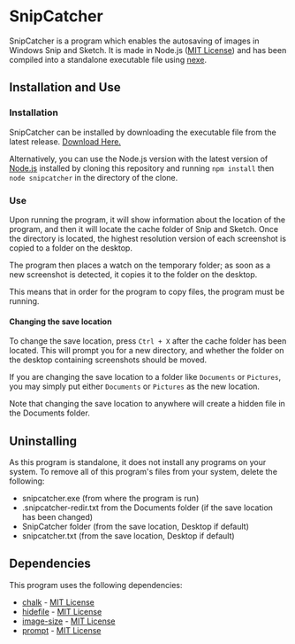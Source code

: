 # SnipCatcher
SnipCatcher is a program which enables the autosaving of images in Windows Snip and Sketch. It is made in Node.js ([MIT License](https://raw.githubusercontent.com/nodejs/node/master/LICENSE)) and has been compiled into a standalone executable file using [nexe](https://github.com/nexe/nexe).

## Installation and Use
### Installation
SnipCatcher can be installed by downloading the executable file from the latest release. [Download Here.](https://github.com/sebastiandoe5/snipcatcher/releases/tag/v1.1)

Alternatively, you can use the Node.js version with the latest version of [Node.js](https://nodejs.org/en/) installed by cloning this repository and running `npm install` then `node snipcatcher` in the directory of the clone.

### Use
Upon running the program, it will show information about the location of the program, and then it will locate the cache folder of Snip and Sketch. Once the directory is located, the highest resolution version of each screenshot is copied to a folder on the desktop.

The program then places a watch on the temporary folder; as soon as a new screenshot is detected, it copies it to the folder on the desktop.

This means that in order for the program to copy files, the program must be running.

#### Changing the save location

To change the save location, press `Ctrl + X` after the cache folder has been located. This will prompt you for a new directory, and whether the folder on the desktop containing screenshots should be moved.

If you are changing the save location to a folder like `Documents` or `Pictures`, you may simply put either `Documents` or `Pictures` as the new location.

Note that changing the save location to anywhere will create a hidden file in the Documents folder.

## Uninstalling

As this program is standalone, it does not install any programs on your system. To remove all of this program's files from your system, delete the following:
* snipcatcher.exe (from where the program is run)
* .snipcatcher-redir.txt from the Documents folder (if the save location has been changed)
* SnipCatcher folder (from the save location, Desktop if default)
* snipcatcher.txt (from the save location, Desktop if default)

## Dependencies
This program uses the following dependencies:
* [chalk](https://github.com/chalk/chalk) - [MIT License](https://raw.githubusercontent.com/chalk/chalk/main/license)
* [hidefile](https://github.com/stevenvachon/hidefile) - [MIT License](https://raw.githubusercontent.com/stevenvachon/hidefile/master/license)
* [image-size](https://github.com/image-size/image-size) - [MIT License](https://raw.githubusercontent.com/image-size/image-size/main/LICENSE)
* [prompt](https://github.com/flatiron/prompt) - [MIT License](https://raw.githubusercontent.com/flatiron/prompt/master/LICENSE)
